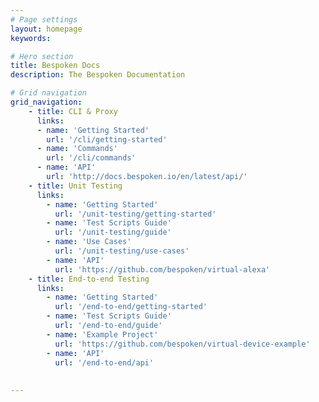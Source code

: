 ```yaml
---
# Page settings
layout: homepage
keywords:

# Hero section
title: Bespoken Docs
description: The Bespoken Documentation

# Grid navigation
grid_navigation:
    - title: CLI & Proxy
      links:
      - name: 'Getting Started'
        url: '/cli/getting-started'
      - name: 'Commands'
        url: '/cli/commands'
      - name: 'API'
        url: 'http://docs.bespoken.io/en/latest/api/'
    - title: Unit Testing
      links:
        - name: 'Getting Started'
          url: '/unit-testing/getting-started'
        - name: 'Test Scripts Guide'
          url: '/unit-testing/guide'
        - name: 'Use Cases'
          url: '/unit-testing/use-cases'
        - name: 'API'
          url: 'https://github.com/bespoken/virtual-alexa'
    - title: End-to-end Testing
      links:
        - name: 'Getting Started'
          url: '/end-to-end/getting-started'
        - name: 'Test Scripts Guide'
          url: '/end-to-end/guide'
        - name: 'Example Project'
          url: 'https://github.com/bespoken/virtual-device-example'
        - name: 'API'
          url: '/end-to-end/api'
        
        
---
```

